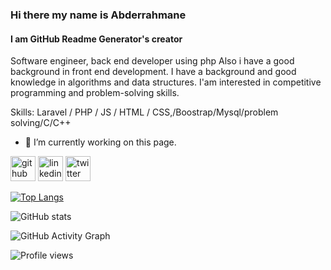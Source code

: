 ### Hi there  my name is Abderrahmane
#### I am GitHub Readme Generator's creator
Software engineer, back end developer using php Also i have a good background in front end development. I have a background and good knowledge in algorithms and data structures. I'am interested in competitive programming and problem-solving skills.

Skills: Laravel / PHP / JS / HTML / CSS,/Boostrap/Mysql/problem solving/C/C++

- 🔭 I’m currently working on this page. 


[<img src='https://cdn.jsdelivr.net/npm/simple-icons@3.0.1/icons/github.svg' alt='github' height='40'>](https://github.com/https://github.com/abderrahmane-18)  [<img src='https://cdn.jsdelivr.net/npm/simple-icons@3.0.1/icons/linkedin.svg' alt='linkedin' height='40'>](https://www.linkedin.com/in/https://www.linkedin.com/in/abderrahmane-boukhezar-cs//)  [<img src='https://cdn.jsdelivr.net/npm/simple-icons@3.0.1/icons/twitter.svg' alt='twitter' height='40'>](https://twitter.com/https://twitter.com/abderrahmanecs)  

[![Top Langs](https://github-readme-stats.vercel.app/api/top-langs/?username=https://github.com/abderrahmane-18)](https://github.com/anuraghazra/github-readme-stats)

![GitHub stats](https://github-readme-stats.vercel.app/api?username=https://github.com/abderrahmane-18&show_icons=true)  

![GitHub Activity Graph](https://activity-graph.herokuapp.com/graph?username=https://github.com/abderrahmane-18)  

![Profile views](https://gpvc.arturio.dev/https://github.com/abderrahmane-18)  
